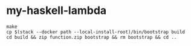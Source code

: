 # my-haskell-lambda

```
make
cp $(stack --docker path --local-install-root)/bin/bootstrap build
cd build && zip function.zip bootstrap && rm bootstrap && cd ..
```
